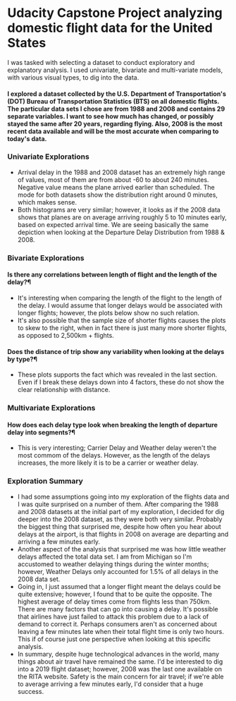 # Udacity Capstone Project analyzing domestic flight data for the United States
I was tasked with selecting a dataset to conduct exploratory and explanatory analysis.  I used univariate, bivariate and multi-variate models, with various visual types, to dig into the data.
#### I explored a dataset collected by the U.S. Department of Transportation's (DOT) Bureau of Transportation Statistics (BTS) on all domestic flights. The particular data sets I chose are from 1988 and 2008 and contains 29 separate variables. I want to see how much has changed, or possibly stayed the same after 20 years, regarding flying. Also, 2008 is the most recent data available and will be the most accurate when comparing to today's data.
### Univariate Explorations
- Arrival delay in the 1988 and 2008 dataset has an extremely high range of values, most of them are from about -60 to about 240 minutes. Negative value means the plane arrived earlier than scheduled. The mode for both datasets show the distribution right around 0 minutes, which makes sense. 
- Both histograms are very similar; however, it looks as if the 2008 data shows that planes are on average arriving roughly 5 to 10 minutes early, based on expected arrival time. We are seeing basically the same depiction when looking at the Departure Delay Distribution from 1988 & 2008.
### Bivariate Explorations
#### Is there any correlations between length of flight and the length of the delay?¶
- It's interesting when comparing the length of the flight to the length of the delay. I would assume that longer delays would be associated with longer flights; however, the plots below show no such relation. 
- It's also possible that the sample size of shorter flights causes the plots to skew to the right, when in fact there is just many more shorter flights, as opposed to 2,500km + flights.
#### Does the distance of trip show any variability when looking at the delays by type?¶
- These plots supports the fact which was revealed in the last section. Even if I break these delays down into 4 factors, these do not show the clear relationship with distance.
### Multivariate Explorations
#### How does each delay type look when breaking the length of departure delay into segments?¶
- This is very interesting; Carrier Delay and Weather delay weren't the most commom of the delays. However, as the length of the delays increases, the more likely it is to be a carrier or weather delay.
### Exploration Summary
- I had some assumptions going into my exploration of the flights data and I was quite surprised on a number of them. After comparing the 1988 and 2008 datasets at the initial part of my exploration, I decided for dig deeper into the 2008 dataset, as they were both very similar. Probably the biggest thing that surprised me, despite how often you hear about delays at the airport, is that flights in 2008 on average are departing and arriving a few minutes early.
- Another aspect of the analysis that surprised me was how little weather delays affected the total data set. I am from Michigan so I'm accustomed to weather delaying things during the winter months; however, Weather Delays only accounted for 1.5% of all delays in the 2008 data set.
- Going in, I just assumed that a longer flight meant the delays could be quite extensive; however, I found that to be quite the opposite. The highest average of delay times come from flights less than 750km. There are many factors that can go into causing a delay. It's possible that airlines have just failed to attack this problem due to a lack of demand to correct it. Perhaps consumers aren't as concerned about leaving a few minutes late when their total flight time is only two hours. This if of course just one perspective when looking at this specific analysis.
- In summary, despite huge technological advances in the world, many things about air travel have remained the same. I'd be interested to dig into a 2019 flight dataset; however, 2008 was the last one available on the RITA website. Safety is the main concern for air travel; if we're able to average arriving a few minutes early, I'd consider that a huge success.
